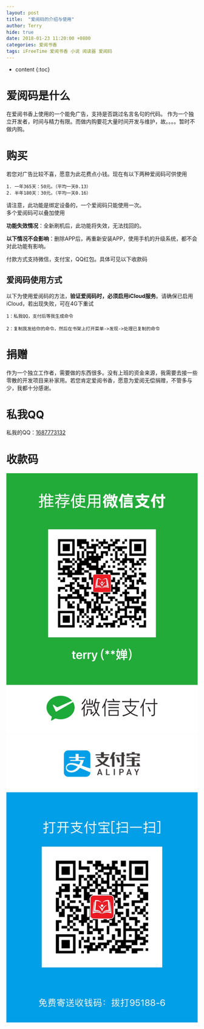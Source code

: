 ```yaml
---
layout: post
title:  "爱阅码的介绍与使用"
author: Terry
hide: true
date: 2018-01-23 11:20:00 +0800
categories: 爱阅书香
tags: iFreeTime 爱阅书香 小说 阅读器 爱阅码
---
```

 
* content
{:toc}

# 爱阅码是什么

在爱阅书香上使用的一个能免广告，支持是否跳过名言名句的代码。
作为一个独立开发者，时间与精力有限。而做内购要花大量时间开发与维护，故。。。。暂时不做内购。





# 购买

若您对广告比较不喜，愿意为此花费点小钱。现在有以下两种爱阅码可供使用

```
1. 一年365天：50元。（平均一天0.13）
2. 半年180天：30元。（平均一天0.16）
```

请注意，此功能是绑定设备的，一个爱阅码只能使用一次。<br>
多个爱阅码可以叠加使用<br>

**功能失效情况**：全新刷机后，此功能将失效，无法找回的。<br>

**以下情况不会影响**：删除APP后，再重新安装APP，使用手机的升级系统，都不会对此功能有影响。<br>

付款方式支持微信，支付宝，QQ红包。具体可见以下收款码

## 爱阅码使用方式

以下为使用爱阅码的方法，**验证爱阅码时，必须启用iCloud服务**。请确保已启用iCloud，若出现失败，可在4G下重试

```
1：私我QQ，支付后等我生成命令

2：复制我发给你的命令，然后在书架上打开菜单->发现->处理已复制的命令
```

# 捐赠
作为一个独立工作者，需要做的东西很多。没有上班的资金来源，我需要去接一些零散的开发项目来补家用。若您肯定爱阅书香，愿意为爱阅无偿捐赠，不管多与少，我都十分感谢。

# 私我QQ
<p>私我的QQ：<a href="mqq://im/chat?chat_type=wpa&uin=1687773132&version=1&src_type=web">1687773132</a></p>

# 收款码

![微信](/files/IMG_0059.JPG)
![支付宝](/files/IMG_0060.JPG)



